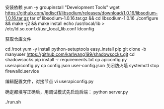 
安装依赖
yum -y groupinstall "Development Tools"
wget https://github.com/jedisct1/libsodium/releases/download/1.0.16/libsodium-1.0.16.tar.gz
tar xf libsodium-1.0.16.tar.gz && cd libsodium-1.0.16
./configure && make -j2 && make install
echo /usr/local/lib > /etc/ld.so.conf.d/usr_local_lib.conf
ldconfig


获取仓库文件

cd /root
yum -y install python-setuptools
easy_install pip
git clone -b manyuser https://github.com/karlwang199/shadowsocks.git
cd shadowsocks
pip install -r requirements.txt
cp apiconfig.py userapiconfig.py
cp config.json user-config.json
关闭防火墙
systemctl stop firewalld.service

编辑配置文件，对接节点
vi userapiconfig.py

确定都填写正确后，用调试模式先启动后端：
python server.py

./run.sh




























